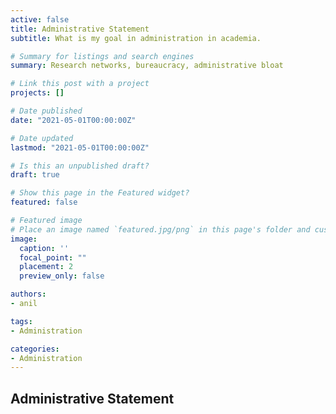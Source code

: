 ```yaml
---
active: false
title: Administrative Statement
subtitle: What is my goal in administration in academia.

# Summary for listings and search engines
summary: Research networks, bureaucracy, administrative bloat

# Link this post with a project
projects: []

# Date published
date: "2021-05-01T00:00:00Z"

# Date updated
lastmod: "2021-05-01T00:00:00Z"

# Is this an unpublished draft?
draft: true

# Show this page in the Featured widget?
featured: false

# Featured image
# Place an image named `featured.jpg/png` in this page's folder and customize its options here.
image:
  caption: ''
  focal_point: ""
  placement: 2
  preview_only: false

authors:
- anil

tags:
- Administration

categories:
- Administration
---
```


## Administrative Statement

